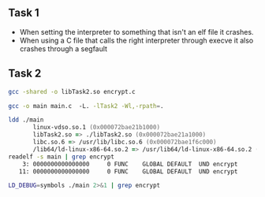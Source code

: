 ## Task 1
- When setting the interpreter to something that isn't an elf file it crashes.
- When using a C file that calls the right interpreter through execve it also crashes through a segfault 

## Task 2
```zsh
gcc -shared -o libTask2.so encrypt.c

gcc -o main main.c  -L. -lTask2 -Wl,-rpath=.

ldd ./main  
       linux-vdso.so.1 (0x000072bae21b1000)  
       libTask2.so => ./libTask2.so (0x000072bae21a1000)  
       libc.so.6 => /usr/lib/libc.so.6 (0x000072bae1f6c000)  
       /lib64/ld-linux-x86-64.so.2 => /usr/lib64/ld-linux-x86-64.so.2 (0x000072bae21b3000)
readelf -s main | grep encrypt  
    3: 0000000000000000     0 FUNC    GLOBAL DEFAULT  UND encrypt  
   11: 0000000000000000     0 FUNC    GLOBAL DEFAULT  UND encrypt

LD_DEBUG=symbols ./main 2>&1 | grep encrypt
```
